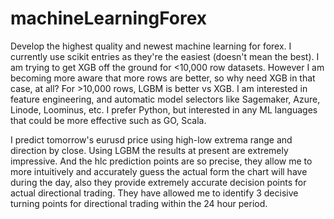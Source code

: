 # machineLearningForex
Develop the highest quality and newest machine learning for forex. I currently use scikit entries as they're the easiest (doesn't mean the best). I am trying to get XGB off the ground for <10,000 row datasets. However I am becoming more aware that more rows are better, so why need XGB in that case, at all? For >10,000 rows, LGBM is better vs XGB. I am interested in feature engineering, and automatic model selectors like Sagemaker, Azure, Linode, Loominus, etc. I prefer Python, but interested in any ML languages that could be more effective such as GO, Scala.

I predict tomorrow's eurusd price using high-low extrema range and direction by close. Using LGBM the results at present are extremely impressive. And the hlc prediction points are so precise, they allow me to more intuitively and accurately guess the actual form the chart will have during the day, also they provide extremely accurate decision points for actual directional trading. They have allowed me to identify 3 decisive turning points for directional trading within the 24 hour period.

